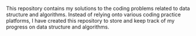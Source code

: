 This repository contains my solutions to the coding problems related to data structure and algorithms. Instead of relying onto various coding practice platforms, I have created this repository to store and keep track of my progress on data structure and algorithms.